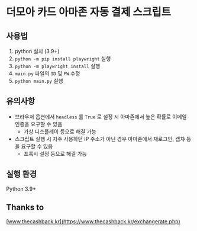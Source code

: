 # 더모아 카드 아마존 자동 결제 스크립트

## 사용법

1. python 설치 (3.9+)
2. `python -m pip install playwright` 실행
3. `python -m playwright install` 실행
4. `main.py` 파일의 `ID` 및 `PW` 수정
5. `python main.py` 실행

## 유의사항

- 브라우저 옵션에서 `headless` 를 `True` 로 설정 시 아마존에서 높은 확률로 이메일 인증을 요구할 수 있음
    - 가상 디스플레이 등으로 해결 가능
- 스크립트 실행 시 자주 사용하던 IP 주소가 아닌 경우 아마존에서 재로그인, 캡챠 등을 요구할 수 있음
    - 프록시 설정 등으로 해결 가능

## 실행 환경
Python 3.9+

## Thanks to
[www.thecashback.kr](https://www.thecashback.kr/exchangerate.php)